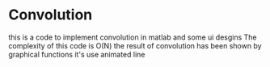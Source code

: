 # Convolution
this is a code to implement convolution in matlab and some ui desgins
The complexity of this code is O(N)
the result of convolution has been shown by graphical functions
it's use animated line
